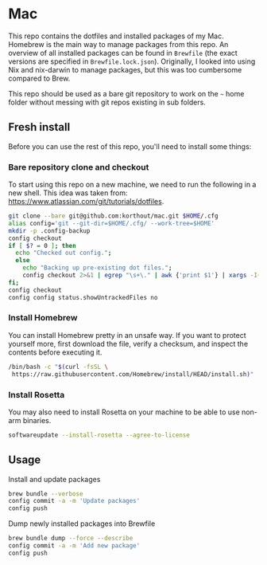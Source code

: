 # Mac

This repo contains the dotfiles and installed packages of my Mac.
Homebrew is the main way to manage packages from this repo.
An overview of all installed packages can be found in `Brewfile` (the exact versions are specified in `Brewfile.lock.json`).
Originally, I looked into using Nix and nix-darwin to manage packages, but this was too cumbersome compared to Brew.

This repo should be used as a bare git repository to work on the `~` home folder without messing with git repos existing in sub folders.

## Fresh install

Before you can use the rest of this repo, you'll need to install some things:

### Bare repository clone and checkout

To start using this repo on a new machine, we need to run the following in a new shell.
This idea was taken from: https://www.atlassian.com/git/tutorials/dotfiles.

```sh
git clone --bare git@github.com:korthout/mac.git $HOME/.cfg
alias config='git --git-dir=$HOME/.cfg/ --work-tree=$HOME'
mkdir -p .config-backup
config checkout
if [ $? = 0 ]; then
  echo "Checked out config.";
  else
    echo "Backing up pre-existing dot files.";
    config checkout 2>&1 | egrep "\s+\." | awk {'print $1'} | xargs -I{} mv {} .config-backup/{}
fi;
config checkout
config config status.showUntrackedFiles no
```

### Install Homebrew

You can install Homebrew pretty in an unsafe way.
If you want to protect yourself more, first download the file, verify a checksum, and inspect the contents before executing it.

```sh
/bin/bash -c "$(curl -fsSL \
 https://raw.githubusercontent.com/Homebrew/install/HEAD/install.sh)"
```

### Install Rosetta

You may also need to install Rosetta on your machine to be able to use non-arm binaries.

```sh
softwareupdate --install-rosetta --agree-to-license
```

## Usage

Install and update packages

```sh
brew bundle --verbose
config commit -a -m 'Update packages'
config push
```

Dump newly installed packages into Brewfile

```sh
brew bundle dump --force --describe
config commit -a -m 'Add new package'
config push
```
